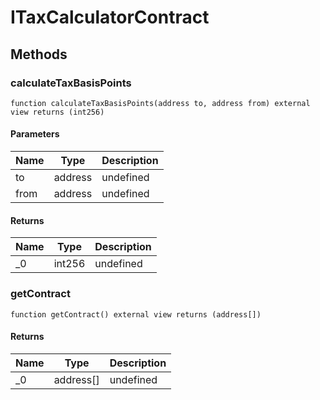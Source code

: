 # ITaxCalculatorContract









## Methods

### calculateTaxBasisPoints

```solidity
function calculateTaxBasisPoints(address to, address from) external view returns (int256)
```





#### Parameters

| Name | Type | Description |
|---|---|---|
| to | address | undefined |
| from | address | undefined |

#### Returns

| Name | Type | Description |
|---|---|---|
| _0 | int256 | undefined |

### getContract

```solidity
function getContract() external view returns (address[])
```






#### Returns

| Name | Type | Description |
|---|---|---|
| _0 | address[] | undefined |




